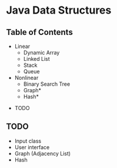 # Java Data Structures
## Table of Contents
- Linear
	- Dynamic Array
	- Linked List
	- Stack
	- Queue
- Nonlinear
	- Binary Search Tree
	- Graph*
	- Hash*

* TODO

## TODO
- Input class
- User interface
- Graph (Adjacency List)
- Hash